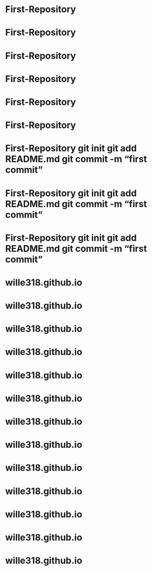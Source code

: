 # First-Repository
# First-Repository
# First-Repository
# First-Repository
# First-Repository
# First-Repository
# First-Repository git init git add README.md git commit -m “first commit”
# First-Repository git init git add README.md git commit -m “first commit”
# First-Repository git init git add README.md git commit -m “first commit”
# wille318.github.io
# wille318.github.io
# wille318.github.io
# wille318.github.io
# wille318.github.io
# wille318.github.io
# wille318.github.io
# wille318.github.io
# wille318.github.io
# wille318.github.io
# wille318.github.io
# wille318.github.io
# wille318.github.io
